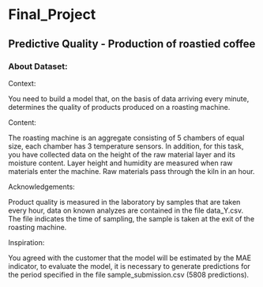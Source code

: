 # Final_Project
## Predictive Quality - Production of roastied coffee

### About Dataset:
Context:

You need to build a model that, on the basis of data arriving every minute, determines the quality of products produced on a roasting machine.

Content:

The roasting machine is an aggregate consisting of 5 chambers of equal size, each chamber has 3 temperature sensors. In addition, for this task, you have collected data on the height of the raw material layer and its moisture content. Layer height and humidity are measured when raw materials enter the machine. Raw materials pass through the kiln in an hour.

Acknowledgements:

Product quality is measured in the laboratory by samples that are taken every hour, data on known analyzes are contained in the file data_Y.csv. The file indicates the time of sampling, the sample is taken at the exit of the roasting machine.

Inspiration:

You agreed with the customer that the model will be estimated by the MAE indicator, to evaluate the model, it is necessary to generate predictions for the period specified in the file sample_submission.csv (5808 predictions).